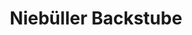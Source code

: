 ---
title: "Niebüller Backstube"
url: /leck/niebueller-backstube-industriestrasse/
shop: Bäckerei
---